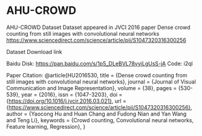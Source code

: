 # AHU-CROWD
AHU-CROWD Dataset
Dataset appeared in JVCI 2016 paper Dense crowd counting from still images with convolutional neural networks
https://www.sciencedirect.com/science/article/pii/S1047320316300256

Dataset Download link

Baidu Disk: https://pan.baidu.com/s/1p5_DLeBVL78vyiLgUsS-jA
Code: i2ql


Paper Citation:
@article{HU2016530,
title = {Dense crowd counting from still images with convolutional neural networks},
journal = {Journal of Visual Communication and Image Representation},
volume = {38},
pages = {530-539},
year = {2016},
issn = {1047-3203},
doi = {https://doi.org/10.1016/j.jvcir.2016.03.021},
url = {https://www.sciencedirect.com/science/article/pii/S1047320316300256},
author = {Yaocong Hu and Huan Chang and Fudong Nian and Yan Wang and Teng Li},
keywords = {Crowd counting, Convolutional neural networks, Feature learning, Regression},
}
